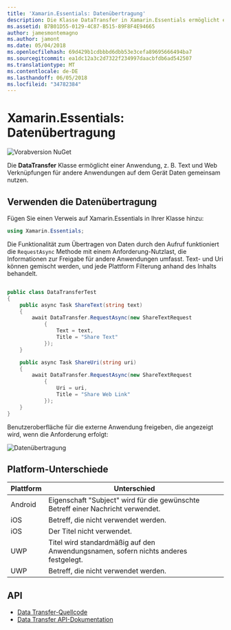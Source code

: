 ```yaml
---
title: 'Xamarin.Essentials: Datenübertragung'
description: Die Klasse DataTransfer in Xamarin.Essentials ermöglicht einer Anwendung zur Freigabe von Daten, z. B. Links "Text" und "Web" für andere Anwendungen auf dem Gerät.
ms.assetid: B7B01D55-0129-4C87-B515-89F8F4E94665
author: jamesmontemagno
ms.author: jamont
ms.date: 05/04/2018
ms.openlocfilehash: 69d429b1cdbbbd6dbb53e3cefa89695666494ba7
ms.sourcegitcommit: ea1dc12a3c2d7322f234997daacbfdb6ad542507
ms.translationtype: MT
ms.contentlocale: de-DE
ms.lasthandoff: 06/05/2018
ms.locfileid: "34782384"
---
```

# <a name="xamarinessentials-data-transfer"></a>Xamarin.Essentials: Datenübertragung

![Vorabversion NuGet](~/media/shared/pre-release.png)

Die **DataTransfer** Klasse ermöglicht einer Anwendung, z. B. Text und Web Verknüpfungen für andere Anwendungen auf dem Gerät Daten gemeinsam nutzen.

## <a name="using-data-transfer"></a>Verwenden die Datenübertragung

Fügen Sie einen Verweis auf Xamarin.Essentials in Ihrer Klasse hinzu:

```csharp
using Xamarin.Essentials;
```

Die Funktionalität zum Übertragen von Daten durch den Aufruf funktioniert die `RequestAsync` Methode mit einem Anforderung-Nutzlast, die Informationen zur Freigabe für andere Anwendungen umfasst. Text- und Uri können gemischt werden, und jede Plattform Filterung anhand des Inhalts behandelt.

```csharp

public class DataTransferTest
{
    public async Task ShareText(string text)
    {
        await DataTransfer.RequestAsync(new ShareTextRequest
            {
                Text = text,
                Title = "Share Text"
            });
    }

    public async Task ShareUri(string uri)
    {
        await DataTransfer.RequestAsync(new ShareTextRequest
            {
                Uri = uri,
                Title = "Share Web Link"
            });
    }
}
```

Benutzeroberfläche für die externe Anwendung freigeben, die angezeigt wird, wenn die Anforderung erfolgt:

![Datenübertragung](data-transfer-images/data-transfer.png)

## <a name="platform-differences"></a>Platform-Unterschiede

| Plattform | Unterschied |
| --- | --- |
| Android | Eigenschaft "Subject" wird für die gewünschte Betreff einer Nachricht verwendet. |
| iOS | Betreff, die nicht verwendet werden. |
| iOS | Der Titel nicht verwendet. |
| UWP | Titel wird standardmäßig auf den Anwendungsnamen, sofern nichts anderes festgelegt. |
| UWP | Betreff, die nicht verwendet werden. |

## <a name="api"></a>API

- [Data Transfer-Quellcode](https://github.com/xamarin/Essentials/tree/master/Xamarin.Essentials/DataTransfer)
- [Data Transfer API-Dokumentation](xref:Xamarin.Essentials.DataTransfer)
